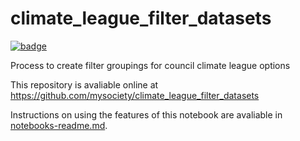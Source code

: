 
# climate_league_filter_datasets

[![badge](https://mybinder.org/badge.svg)](https://mybinder.org/v2/gh/mysociety/climate_league_filter_datasets/HEAD)

Process to create filter groupings for council climate league options

This repository is avaliable online at https://github.com/mysociety/climate_league_filter_datasets

Instructions on using the features of this notebook are avaliable in [notebooks-readme.md](notebooks-readme.md).
